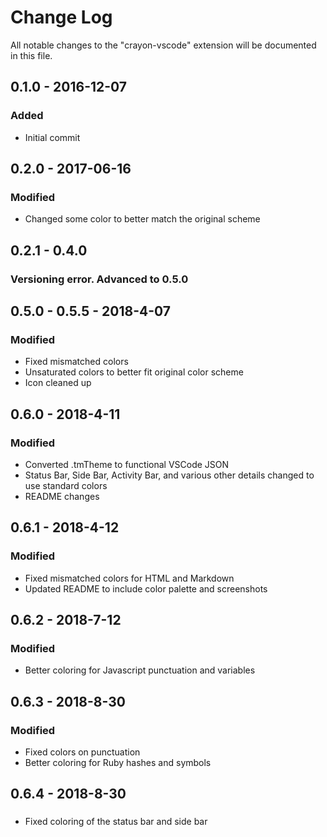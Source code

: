 # Change Log
All notable changes to the "crayon-vscode" extension will be documented in this file.

## 0.1.0 - 2016-12-07
### Added
- Initial commit


## 0.2.0 - 2017-06-16
### Modified
- Changed some color to better match the original scheme


## 0.2.1 - 0.4.0
### Versioning error. Advanced to 0.5.0


## 0.5.0 - 0.5.5 - 2018-4-07
### Modified
- Fixed mismatched colors
- Unsaturated colors to better fit original color scheme
- Icon cleaned up


## 0.6.0 - 2018-4-11
### Modified
- Converted .tmTheme to functional VSCode JSON
- Status Bar, Side Bar, Activity Bar, and various other details changed to use standard colors
- README changes

## 0.6.1 - 2018-4-12
### Modified
- Fixed mismatched colors for HTML and Markdown
- Updated README to include color palette and screenshots

## 0.6.2 - 2018-7-12
### Modified
- Better coloring for Javascript punctuation and variables

## 0.6.3 - 2018-8-30
### Modified
- Fixed colors on punctuation
- Better coloring for Ruby hashes and symbols

## 0.6.4 - 2018-8-30
###
- Fixed coloring of the status bar and side bar
